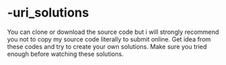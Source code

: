 # -uri_solutions
You can clone or download the source code but i will strongly recommend you not to copy my source code literally to submit online.
Get idea from these codes and try to create your own solutions.
Make sure you tried enough before watching these solutions.

